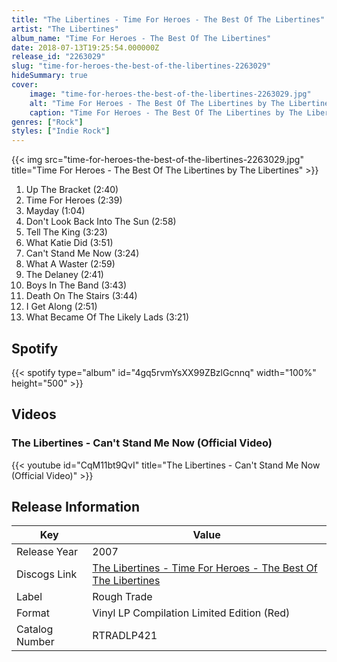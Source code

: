 ```yaml
---
title: "The Libertines - Time For Heroes - The Best Of The Libertines"
artist: "The Libertines"
album_name: "Time For Heroes - The Best Of The Libertines"
date: 2018-07-13T19:25:54.000000Z
release_id: "2263029"
slug: "time-for-heroes-the-best-of-the-libertines-2263029"
hideSummary: true
cover:
    image: "time-for-heroes-the-best-of-the-libertines-2263029.jpg"
    alt: "Time For Heroes - The Best Of The Libertines by The Libertines"
    caption: "Time For Heroes - The Best Of The Libertines by The Libertines"
genres: ["Rock"]
styles: ["Indie Rock"]
---
```


{{< img src="time-for-heroes-the-best-of-the-libertines-2263029.jpg" title="Time For Heroes - The Best Of The Libertines by The Libertines" >}}

<!-- section break -->

1. Up The Bracket (2:40)
2. Time For Heroes (2:39)
3. Mayday (1:04)
4. Don't Look Back Into The Sun (2:58)
5. Tell The King (3:23)
6. What Katie Did (3:51)
7. Can't Stand Me Now (3:24)
8. What A Waster (2:59)
9. The Delaney (2:41)
10. Boys In The Band (3:43)
11. Death On The Stairs (3:44)
12. I Get Along (2:51)
13. What Became Of The Likely Lads (3:21)

<!-- section break -->


## Spotify
{{< spotify type="album" id="4gq5rvmYsXX99ZBzlGcnnq" width="100%" height="500" >}}



## Videos
### The Libertines - Can't Stand Me Now (Official Video)
{{< youtube id="CqM11bt9QvI" title="The Libertines - Can't Stand Me Now (Official Video)" >}}<br>



## Release Information
|  Key           | Value                                                |
| ---------------| ---------------------------------------------------- |
| Release Year   | 2007                                   |
| Discogs Link   | [The Libertines - Time For Heroes - The Best Of The Libertines](https://www.discogs.com/release/2263029-The-Libertines-Time-For-Heroes-The-Best-Of-The-Libertines) |
| Label          | Rough Trade |
| Format         | Vinyl LP Compilation Limited Edition (Red) |
| Catalog Number | RTRADLP421 |
